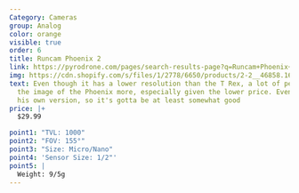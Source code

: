 ```yaml
---
Category: Cameras
group: Analog
color: orange
visible: true
order: 6
title: Runcam Phoenix 2
link: https://pyrodrone.com/pages/search-results-page?q=Runcam+Phoenix+2+camera
img: https://cdn.shopify.com/s/files/1/2778/6650/products/2-2__46858.1644892341.1280.1280_d5918abd-71b0-4d8a-9db2-4bb6687eb2fb_1200x1200.jpg?v=1650319926
text: Even though it has a lower resolution than the T Rex, a lot of people like
  the image of the Phoenix more, especially given the lower price. Even JB has
  his own version, so it's gotta be at least somewhat good
price: |+
  $29.99

point1: "TVL: 1000"
point2: "FOV: 155°"
point3: "Size: Micro/Nano"
point4: 'Sensor Size: 1/2"'
point5: |
  Weight: 9/5g
---
```

